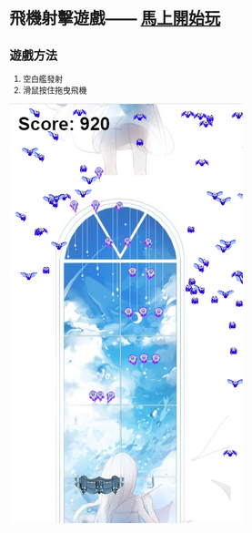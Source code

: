 # 飛機射擊遊戲—— [馬上開始玩](https://ericshiu.github.io/AirplaneGame/build/index.html)

遊戲方法
-------------------

1. 空白艦發射
2. 滑鼠按住拖曳飛機

![alt text](https://raw.githubusercontent.com/ericshiu/AirplaneGame/master/CapGame.PNG)

